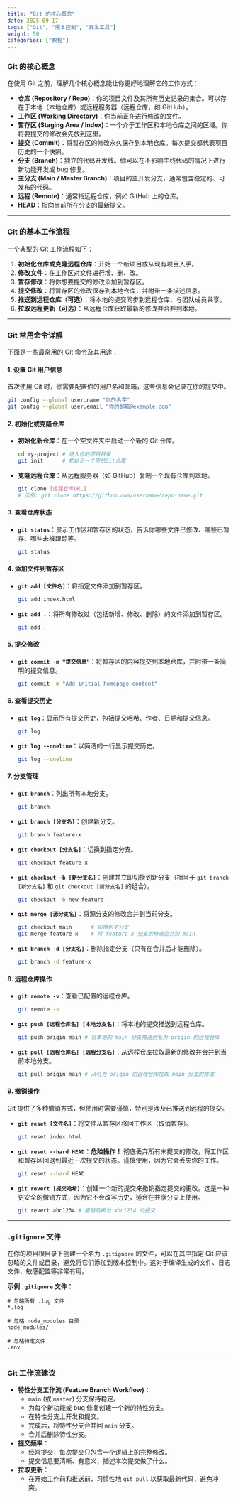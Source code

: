 ```yaml
---
title: "Git 的核心概念"
date: 2025-09-17
tags: ["Git", "版本控制", "开发工具"]
weight: 50
categories: ["教程"]
---
```


### **Git 的核心概念**

在使用 Git 之前，理解几个核心概念能让你更好地理解它的工作方式：

- **仓库 (Repository / Repo)**：你的项目文件及其所有历史记录的集合。可以存在于本地（本地仓库）或远程服务器（远程仓库，如 GitHub）。
- **工作区 (Working Directory)**：你当前正在进行修改的文件。
- **暂存区 (Staging Area / Index)**：一个介于工作区和本地仓库之间的区域。你将要提交的修改会先放到这里。
- **提交 (Commit)**：将暂存区的修改永久保存到本地仓库。每次提交都代表项目历史的一个快照。
- **分支 (Branch)**：独立的代码开发线。你可以在不影响主线代码的情况下进行新功能开发或 bug 修复。
- **主分支 (Main / Master Branch)**：项目的主开发分支，通常包含稳定的、可发布的代码。
- **远程 (Remote)**：通常指远程仓库，例如 GitHub 上的仓库。
- **HEAD**：指向当前所在分支的最新提交。

---

### **Git 的基本工作流程**

一个典型的 Git 工作流程如下：

1. **初始化仓库或克隆远程仓库**：开始一个新项目或从现有项目入手。
2. **修改文件**：在工作区对文件进行增、删、改。
3. **暂存修改**：将你想要提交的修改添加到暂存区。
4. **提交修改**：将暂存区的修改保存到本地仓库，并附带一条描述信息。
5. **推送到远程仓库（可选）**：将本地的提交同步到远程仓库，与团队成员共享。
6. **拉取远程更新（可选）**：从远程仓库获取最新的修改并合并到本地。

---

### **Git 常用命令详解**

下面是一些最常用的 Git 命令及其用途：

#### **1. 设置 Git 用户信息**

首次使用 Git 时，你需要配置你的用户名和邮箱，这些信息会记录在你的提交中。

```bash
git config --global user.name "你的名字"
git config --global user.email "你的邮箱@example.com"
```

#### **2. 初始化或克隆仓库**

- **初始化新仓库**：在一个空文件夹中启动一个新的 Git 仓库。

  ```bash
  cd my-project # 进入你的项目目录
  git init      # 初始化一个空的Git仓库
  ```

- **克隆远程仓库**：从远程服务器（如 GitHub）复制一个现有仓库到本地。

  ```bash
  git clone [远程仓库URL]
  # 示例: git clone https://github.com/username/repo-name.git
  ```

#### **3. 查看仓库状态**

- **`git status`**：显示工作区和暂存区的状态，告诉你哪些文件已修改、哪些已暂存、哪些未被跟踪等。

  ```bash
  git status
  ```

#### **4. 添加文件到暂存区**

- **`git add [文件名]`**：将指定文件添加到暂存区。

  ```bash
  git add index.html
  ```

- **`git add .`**：将所有修改过（包括新增、修改、删除）的文件添加到暂存区。

  ```bash
  git add .
  ```

#### **5. 提交修改**

- **`git commit -m "提交信息"`**：将暂存区的内容提交到本地仓库，并附带一条简明的提交信息。

  ```bash
  git commit -m "Add initial homepage content"
  ```

#### **6. 查看提交历史**

- **`git log`**：显示所有提交历史，包括提交哈希、作者、日期和提交信息。

  ```bash
  git log
  ```

- **`git log --oneline`**：以简洁的一行显示提交历史。

  ```bash
  git log --oneline
  ```

#### **7. 分支管理**

- **`git branch`**：列出所有本地分支。

  ```bash
  git branch
  ```

- **`git branch [分支名]`**：创建新分支。

  ```bash
  git branch feature-x
  ```

- **`git checkout [分支名]`**：切换到指定分支。

  ```bash
  git checkout feature-x
  ```

- **`git checkout -b [新分支名]`**：创建并立即切换到新分支（相当于 `git branch [新分支名]` 和 `git checkout [新分支名]` 的组合）。

  ```bash
  git checkout -b new-feature
  ```

- **`git merge [源分支名]`**：将源分支的修改合并到当前分支。

  ```bash
  git checkout main      # 切换到主分支
  git merge feature-x    # 将 feature-x 分支的修改合并到 main
  ```

- **`git branch -d [分支名]`**：删除指定分支（只有在合并后才能删除）。

  ```bash
  git branch -d feature-x
  ```

#### **8. 远程仓库操作**

- **`git remote -v`**：查看已配置的远程仓库。

  ```bash
  git remote -v
  ```

- **`git push [远程仓库名] [本地分支名]`**：将本地的提交推送到远程仓库。

  ```bash
  git push origin main # 将本地的 main 分支推送到名为 origin 的远程仓库
  ```

- **`git pull [远程仓库名] [远程分支名]`**：从远程仓库拉取最新的修改并合并到当前本地分支。

  ```bash
  git pull origin main # 从名为 origin 的远程仓库拉取 main 分支的修改
  ```

#### **9. 撤销操作**

Git 提供了多种撤销方式，但使用时需要谨慎，特别是涉及已推送到远程的提交。

- **`git reset [文件名]`**：将文件从暂存区移回工作区（取消暂存）。

  ```bash
  git reset index.html
  ```

- **`git reset --hard HEAD`**：**危险操作！** 彻底丢弃所有未提交的修改，将工作区和暂存区回退到最近一次提交的状态。谨慎使用，因为它会丢失你的工作。

  ```bash
  git reset --hard HEAD
  ```

- **`git revert [提交哈希]`**：创建一个新的提交来撤销指定提交的更改。这是一种更安全的撤销方式，因为它不会改写历史，适合在共享分支上使用。

  ```bash
  git revert abc1234 # 撤销哈希为 abc1234 的提交
  ```

---

### **`.gitignore` 文件**

在你的项目根目录下创建一个名为 `.gitignore` 的文件，可以在其中指定 Git 应该忽略的文件或目录，避免将它们添加到版本控制中。这对于编译生成的文件、日志文件、敏感配置等非常有用。

**示例 `.gitignore` 文件：**

```gitignore
# 忽略所有 .log 文件
*.log

# 忽略 node_modules 目录
node_modules/

# 忽略特定文件
.env
```

---

### **Git 工作流建议**

- **特性分支工作流 (Feature Branch Workflow)**：
  - `main` (或 `master`) 分支保持稳定。
  - 为每个新功能或 bug 修复创建一个新的特性分支。
  - 在特性分支上开发和提交。
  - 完成后，将特性分支合并回 `main` 分支。
  - 合并后删除特性分支。
- **提交频率**：
  - 经常提交，每次提交只包含一个逻辑上的完整修改。
  - 提交信息要清晰、有意义，描述本次提交做了什么。
- **拉取更新**：
  - 在开始工作前和推送前，习惯性地 `git pull` 以获取最新代码，避免冲突。